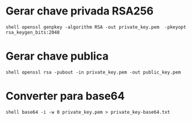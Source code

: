 # Gerar chave privada RSA256

`shell
openssl genpkey -algorithm RSA -out private_key.pem  -pkeyopt rsa_keygen_bits:2048
`

# Gerar chave publica

`shell
openssl rsa -pubout -in private_key.pem -out public_key.pem
`

# Converter para base64

`shell
base64 -i -w 0 private_key.pem > private_key-base64.txt
`